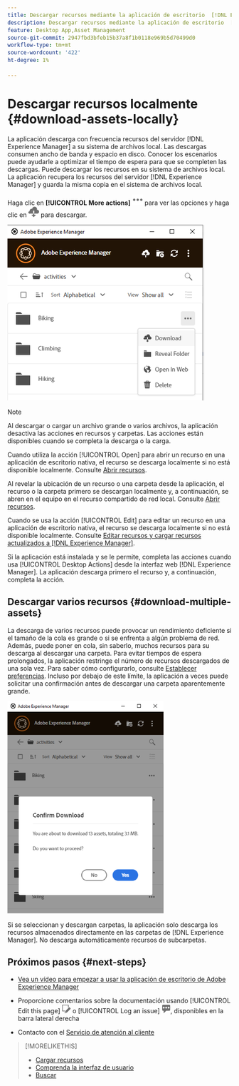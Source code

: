 ```yaml
---
title: Descargar recursos mediante la aplicación de escritorio  [!DNL Experience Manager] iOS
description: Descargar recursos mediante la aplicación de escritorio  [!DNL Adobe Experience Manager] iOS.
feature: Desktop App,Asset Management
source-git-commit: 2947fbd3bfeb15b37a8f1b0118e969b5d70499d0
workflow-type: tm+mt
source-wordcount: '422'
ht-degree: 1%

---
```



# Descargar recursos localmente {#download-assets-locally}

La aplicación descarga con frecuencia recursos del servidor [!DNL Experience Manager] a su sistema de archivos local. Las descargas consumen ancho de banda y espacio en disco. Conocer los escenarios puede ayudarle a optimizar el tiempo de espera para que se completen las descargas. Puede descargar los recursos en su sistema de archivos local. La aplicación recupera los recursos del servidor [!DNL Experience Manager] y guarda la misma copia en el sistema de archivos local.

Haga clic en **[!UICONTROL More actions]** ![icono de más opciones](assets/do-not-localize/more2_da2.png) para ver las opciones y haga clic en ![Icono de descarga](assets/do-not-localize/download_cloud_da2.png) para descargar.

![Opción de descarga para un recurso](assets/download_option_da2.png "Opción de descarga para un recurso")

>[!NOTE]
>
>Al descargar o cargar un archivo grande o varios archivos, la aplicación desactiva las acciones en recursos y carpetas. Las acciones están disponibles cuando se completa la descarga o la carga.

Cuando utiliza la acción [!UICONTROL Open] para abrir un recurso en una aplicación de escritorio nativa, el recurso se descarga localmente si no está disponible localmente. Consulte [Abrir recursos](#openondesktop-v2).

Al revelar la ubicación de un recurso o una carpeta desde la aplicación, el recurso o la carpeta primero se descargan localmente y, a continuación, se abren en el equipo en el recurso compartido de red local. Consulte [Abrir recursos](#openondesktop-v2).

Cuando se usa la acción [!UICONTROL Edit] para editar un recurso en una aplicación de escritorio nativa, el recurso se descarga localmente si no está disponible localmente. Consulte [Editar recursos y cargar recursos actualizados a [!DNL Experience Manager]](#edit-assets-upload-updated-assets).

Si la aplicación está instalada y se le permite, completa las acciones cuando usa [!UICONTROL Desktop Actions] desde la interfaz web [!DNL Experience Manager]. La aplicación descarga primero el recurso y, a continuación, completa la acción.

## Descargar varios recursos {#download-multiple-assets}

La descarga de varios recursos puede provocar un rendimiento deficiente si el tamaño de la cola es grande o si se enfrenta a algún problema de red. Además, puede poner en cola, sin saberlo, muchos recursos para su descarga al descargar una carpeta. Para evitar tiempos de espera prolongados, la aplicación restringe el número de recursos descargados de una sola vez. Para saber cómo configurarlo, consulte [Establecer preferencias](install-upgrade.md#set-preferences). Incluso por debajo de este límite, la aplicación a veces puede solicitar una confirmación antes de descargar una carpeta aparentemente grande.

![La aplicación confirma la descarga de un número relativamente grande de recursos](assets/download_confirmation_da2.png "La aplicación confirma la descarga de un número relativamente grande de recursos")

Si se seleccionan y descargan carpetas, la aplicación solo descarga los recursos almacenados directamente en las carpetas de [!DNL Experience Manager]. No descarga automáticamente recursos de subcarpetas.

## Próximos pasos {#next-steps}

* [Vea un vídeo para empezar a usar la aplicación de escritorio de Adobe Experience Manager](https://experienceleague.adobe.com/es/docs/experience-manager-learn/assets/creative-workflows/aem-desktop-app)

* Proporcione comentarios sobre la documentación usando [!UICONTROL Edit this page] ![editar la página](assets/do-not-localize/edit-page.png) o [!UICONTROL Log an issue] ![crear un problema de GitHub](assets/do-not-localize/github-issue.png), disponibles en la barra lateral derecha

* Contacto con el [Servicio de atención al cliente](https://experienceleague.adobe.com/es?support-solution=General#support)

>[!MORELIKETHIS]
>
>* [Cargar recursos](/help/using/upload-assets.md)
>* [Comprenda la interfaz de usuario](/help/using/user-interface.md)
>* [Buscar](/help/using/search.md)

